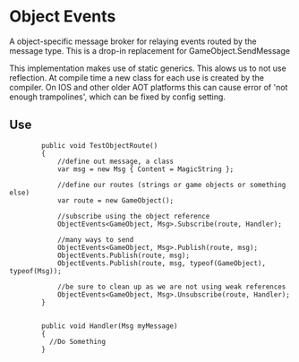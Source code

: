# Object Events

A object-specific message broker for relaying events routed by the message type. This is a drop-in replacement for GameObject.SendMessage

This implementation makes use of static generics. This alows us to not use reflection. At compile time a new class for each use is created by the compiler. On IOS and other older AOT platforms this can cause error of 'not enough trampolines', which can be fixed by config setting.

## Use

`````
        public void TestObjectRoute()
        {
            //define out message, a class
            var msg = new Msg { Content = MagicString };

            //define our routes (strings or game objects or something else)
            var route = new GameObject();

            //subscribe using the object reference
            ObjectEvents<GameObject, Msg>.Subscribe(route, Handler);

            //many ways to send
            ObjectEvents<GameObject, Msg>.Publish(route, msg);
            ObjectEvents.Publish(route, msg);
            ObjectEvents.Publish(route, msg, typeof(GameObject), typeof(Msg));

            //be sure to clean up as we are not using weak references
            ObjectEvents<GameObject, Msg>.Unsubscribe(route, Handler);
        }


        public void Handler(Msg myMessage)
        {
          //Do Something
        }
`````
